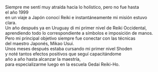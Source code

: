 Siempre me sentí muy atraída hacia lo holístico, pero no fue hasta el año 1999 \
en un viaje a Japón conocí Reiki e instantáneamente mi misión estuvo clara. \
Un año después ya en Uruguay di mi primer nivel de Reiki Occidental, \
aprendiendo todo lo correspondiente a símbolos e imposición de manos. \
Pero mi principal objetivo siempre fue conectar con las técnicas \
del maestro Japonés, Mikao Usui. \
Unos meses después estaba cursando mi primer nivel Shoden \
y noté tantos efectos positivos que seguí capacitándome
año a año hasta alcanzar la maestría, \
para especializarme luego en la escuela Gedai Reiki-Ho.
